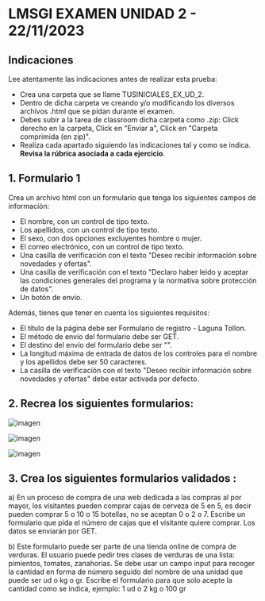 # LMSGI EXAMEN UNIDAD 2 - 22/11/2023

## Indicaciones
Lee atentamente las indicaciones antes de realizar esta prueba:
* Crea una carpeta que se llame TUSINICIALES_EX_UD_2.
* Dentro de dicha carpeta ve creando y/o modificando los diversos archivos .html que se pidan durante el examen.
* Debes subir a la tarea de classroom dicha carpeta como .zip: Click derecho en la carpeta, Click en "Enviar a", Click en "Carpeta comprimida (en zip)".
* Realiza cada apartado siguiendo las indicaciones tal y como se indica. <b>Revisa la rúbrica asociada a cada ejercicio</b>.

## **1. Formulario 1**

Crea un archivo html con un formulario que tenga los siguientes campos de información:

* El nombre, con un control de tipo texto.
* Los apellidos, con un control de tipo texto.
* El sexo, con dos opciones excluyentes hombre o mujer.
* El correo electrónico, con un control de tipo texto.
* Una casilla de verificación con el texto "Deseo recibir información sobre novedades y ofertas".
* Una casilla de verificación con el texto "Declaro haber leido y aceptar las condiciones generales del programa y la normativa sobre protección de datos".
* Un botón de envío.

Además, tienes que tener en cuenta los siguientes requisitos:
* El título de la página debe ser Formulario de registro - Laguna Tollon.
* El método de envío del formulario debe ser GET.
* El destino del envío del formulario debe ser "".
* La longitud máxima de entrada de datos de los controles para el nombre y los apellidos debe ser 50 caracteres.
* La casilla de verificación con el texto "Deseo recibir información sobre novedades y ofertas" debe estar activada por defecto.

  
## **2. Recrea los siguientes formularios:**


![imagen](https://github.com/teacherandresf/lmsgi_u2_a5/assets/145907219/16dc2bad-73df-4de4-8e72-9a8ae757c49b)


![imagen](https://github.com/teacherandresf/lmsgi_u2_a5/assets/145907219/8e9c4035-7f0a-4841-99ae-f4f1cd923d53)


![imagen](https://github.com/teacherandresf/lmsgi_u2_a5/assets/145907219/c5f85b34-ba68-43ff-ac55-720b060ffd3c)


## **3. Crea los siguientes formularios validados :**

a) En un proceso de compra de una web dedicada a las compras al por mayor, los visitantes pueden comprar cajas de cerveza de 5 en 5, es decir pueden comprar 5 o 10 o 15 botellas, no se aceptan 0 o 2 o 7. Escribe un formulario que pida el número de cajas que el visitante quiere comprar. Los datos se enviarán por GET.

b) Este formulario puede ser parte de una tienda online de compra de verduras. El usuario puede pedir tres clases de verduras de una lista: pimientos, tomates, zanahorias. Se debe usar un campo input para recoger la cantidad en forma de número seguido del nombre de una unidad que puede ser ud o kg o gr. Escribe el formulario para que solo acepte la cantidad como se indica, ejemplo: 1 ud o 2 kg o 100 gr 
